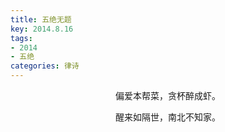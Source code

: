 ```yaml
---
title: 五绝无题
key: 2014.8.16
tags: 
- 2014
- 五绝
categories: 律诗
---
```


<p align="center">偏爱本帮菜，贪杯醉成虾。
</p>
<p align="center">醒来如隔世，南北不知家。
</p>
